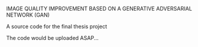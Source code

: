 IMAGE QUALITY IMPROVEMENT BASED ON A GENERATIVE ADVERSARIAL NETWORK (GAN)

A source code for the final thesis project

The code would be uploaded ASAP...
